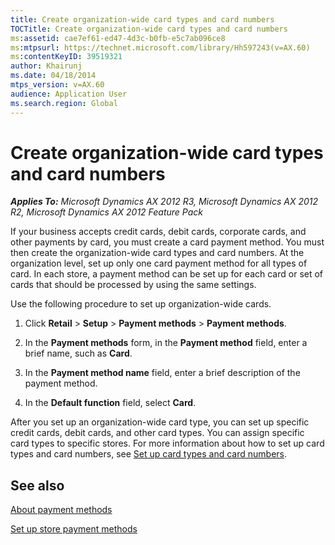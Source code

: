 ```yaml
---
title: Create organization-wide card types and card numbers
TOCTitle: Create organization-wide card types and card numbers
ms:assetid: cae7ef61-ed47-4d3c-b0fb-e5c7ab096ce8
ms:mtpsurl: https://technet.microsoft.com/library/Hh597243(v=AX.60)
ms:contentKeyID: 39519321
author: Khairunj
ms.date: 04/18/2014
mtps_version: v=AX.60
audience: Application User
ms.search.region: Global
---
```


# Create organization-wide card types and card numbers 


_**Applies To:** Microsoft Dynamics AX 2012 R3, Microsoft Dynamics AX 2012 R2, Microsoft Dynamics AX 2012 Feature Pack_

If your business accepts credit cards, debit cards, corporate cards, and other payments by card, you must create a card payment method. You must then create the organization-wide card types and card numbers. At the organization level, set up only one card payment method for all types of card. In each store, a payment method can be set up for each card or set of cards that should be processed by using the same settings.

Use the following procedure to set up organization-wide cards.

1.  Click **Retail** \> **Setup** \> **Payment methods** \> **Payment methods**.

2.  In the **Payment methods** form, in the **Payment method** field, enter a brief name, such as **Card**.

3.  In the **Payment method name** field, enter a brief description of the payment method.

4.  In the **Default function** field, select **Card**.

After you set up an organization-wide card type, you can set up specific credit cards, debit cards, and other card types. You can assign specific card types to specific stores. For more information about how to set up card types and card numbers, see [Set up card types and card numbers](set-up-card-types-and-card-numbers.md).

## See also

[About payment methods](about-payment-methods.md)

[Set up store payment methods](set-up-store-payment-methods.md)

  


